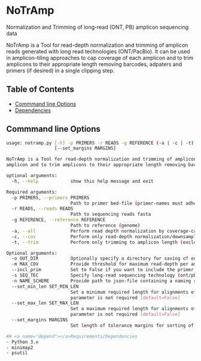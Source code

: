 # NoTrAmp
Normalization and Trimming of long-read (ONT, PB) amplicon sequencing data


NoTrAmp is a Tool for read-depth normalization and trimming of amplicon reads generated with long read technologies (ONT/PacBio).
It can be used in amplicon-tiling approaches to cap coverage of each amplicon and to trim amplicons to their
appropriate length removing barcodes, adpaters and primers (if desired) in a single clipping step.

## Table of Contents

- [Commmand line Options](#options)
- [Dependencies](#depend)

## <a name="options"></a>Commmand line Options
```sh
usage: notramp.py [-h] -p PRIMERS -r READS -g REFERENCE (-a | -c | -t) [-o OUT_DIR] [-m MAX_COV] [--incl_prim] [-s SEQ_TEC] [-n NAME_SCHEME] [--set_min_len SET_MIN_LEN] [--set_max_len SET_MAX_LEN]
                  [--set_margins MARGINS]

NoTrAmp is a Tool for read-depth normalization and trimming of amplicon reads generated with long read technologies (ONT/PacBio). It can be used in amplicon-tiling approaches to cap coverage of each
amplicon and to trim amplicons to their appropriate length removing barcodes, adpaters and primers (if desired) in a single clipping step.

optional arguments:
  -h, --help            show this help message and exit

Required arguments:
  -p PRIMERS, --primers PRIMERS
                        Path to primer bed-file (primer-names must adhere to a consistent naming scheme see readme)
  -r READS, --reads READS
                        Path to sequencing reads fasta
  -g REFERENCE, --reference REFERENCE
                        Path to reference (genome)
  -a, --all             Perform read depth normalization by coverage-capping/downsampling first, then clip the normalized reads. (mut.excl. with -c, -t)
  -c, --cov             Perform only read-depth normalization/downsampling. (mut.excl. with -a, -t)
  -t, --trim            Perform only trimming to amplicon length (excluding primers by default; to include primers set --incl_prim flag). (mut.excl. with -a, -c)

Optional arguments:
  -o OUT_DIR            Optionally specify a directory for saving of outfiles. If this argument is not given, out-files will be saved in the directory where the input reads are located. [default=False]
  -m MAX_COV            Provide threshold for maximum read-depth per amplicon as integer value. [default=200]
  --incl_prim           Set to False if you want to include the primer sequences in the trimmed reads. By default primers are removed together with all overhanging sequences. [default=False]
  -s SEQ_TEC            Specify long-read sequencing technology (ont/pb). [default='ont']
  -n NAME_SCHEME        Provide path to json-file containing a naming scheme which is consistently used for all primers. [default='artic_nCoV_scheme']
  --set_min_len SET_MIN_LEN
                        Set a minimum required length for alignments of reads to amplicon. If this is not set the min_len will be 0.5*average_amp_len. If amplicon sizes are relatively homogenous this
                        parameter is not required [default=False]
  --set_max_len SET_MAX_LEN
                        Set a maximum required length for alignments of reads to amplicon. If this is not set the max_len will be 1.5*average_amp_len. If amplicon sizes are relatively homogenous this
                        parameter is not required [default=False]
  --set_margins MARGINS
                        Set length of tolerance margins for sorting of mappings to amplicons. [default=5]

## <a name="depend"></a>Requirements/Dependencies
- Python 3.x
- minimap2
- psutil
